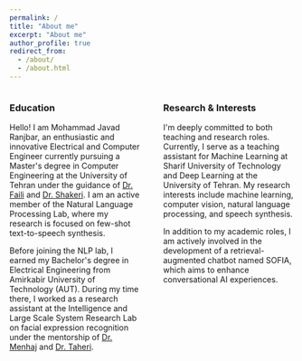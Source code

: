 ```yaml
---
permalink: /
title: "About me"
excerpt: "About me"
author_profile: true
redirect_from: 
  - /about/
  - /about.html
---
```


<div style="display: flex; justify-content: space-between;">

<div style="flex: 1; padding-right: 20px;">
  
### Education

Hello! I am Mohammad Javad Ranjbar, an enthusiastic and innovative Electrical and Computer Engineer currently pursuing a Master's degree in Computer Engineering at the University of Tehran under the guidance of [Dr. Faili](https://scholar.google.com/citations?user=Faili's_Google_Scholar_ID) and [Dr. Shakeri](https://scholar.google.com/citations?user=Shakeri's_Google_Scholar_ID). I am an active member of the Natural Language Processing Lab, where my research is focused on few-shot text-to-speech synthesis.

Before joining the NLP lab, I earned my Bachelor's degree in Electrical Engineering from Amirkabir University of Technology (AUT). During my time there, I worked as a research assistant at the Intelligence and Large Scale System Research Lab on facial expression recognition under the mentorship of [Dr. Menhaj](https://scholar.google.com/citations?user=Menhaj's_Google_Scholar_ID) and [Dr. Taheri](https://scholar.google.com/citations?user=Taheri's_Google_Scholar_ID).
</div>

<div style="flex: 1; padding-left: 20px;">

### Research & Interests

I'm deeply committed to both teaching and research roles. Currently, I serve as a teaching assistant for Machine Learning at Sharif University of Technology and Deep Learning at the University of Tehran. My research interests include machine learning, computer vision, natural language processing, and speech synthesis. 

In addition to my academic roles, I am actively involved in the development of a retrieval-augmented chatbot named SOFIA, which aims to enhance conversational AI experiences.
</div>

</div>
